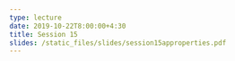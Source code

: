```yaml
---
type: lecture
date: 2019-10-22T8:00:00+4:30
title: Session 15
slides: /static_files/slides/session15approperties.pdf
---
```

